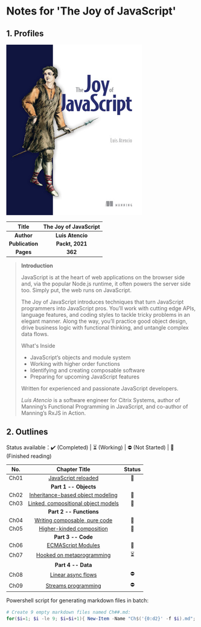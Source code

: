 # Notes for 'The Joy of JavaScript'



## 1. Profiles

![cover of the joy of javascript](assets/cover.png)



|    **Title**    | **The Joy of JavaScript** |
| :-------------: | :-----------------------: |
|   **Author**    |     **Luis Atencio**      |
| **Publication** |      **Packt, 2021**      |
|    **Pages**    |          **362**          |

> **Introduction**
>
> JavaScript is at the heart of web applications on the browser side and, via the popular Node.js runtime, it often powers the server side too. Simply put, the web runs on JavaScript.
>
> The Joy of JavaScript introduces techniques that turn JavaScript programmers into JavaScript pros. You’ll work with cutting edge APIs, language features, and coding styles to tackle tricky problems in an elegant manner. Along the way, you’ll practice good object design, drive business logic with functional thinking, and untangle complex data flows.
>
> What's Inside
> - JavaScript’s objects and module system
> - Working with higher order functions
> - Identifying and creating composable software
> - Preparing for upcoming JavaScript features
>
> Written for experienced and passionate JavaScript developers.
>
> *Luis Atencio* is a software engineer for Citrix Systems, author of Manning’s Functional Programming in JavaScript, and co-author of Manning’s RxJS in Action.



## 2. Outlines

Status available：:heavy_check_mark: (Completed) | :hourglass_flowing_sand: (Working) | :no_entry: (Not Started) | :orange_book: (Finished reading)

| No.  |                  Chapter Title                   |          Status          |
| :--: | :----------------------------------------------: | :----------------------: |
| Ch01 |         [JavaScript reloaded](./Ch01.md)         |      :orange_book:       |
|      |              **Part 1 -- Objects**               |                          |
| Ch02 |  [Inheritance-based object modeling](./Ch02.md)  |      :orange_book:       |
| Ch03 | [Linked, compositional object models](./Ch03.md) |      :orange_book:       |
|      |             **Part 2 -- Functions**              |                          |
| Ch04 |    [Writing composable, pure code](./Ch04.md)    |      :orange_book:       |
| Ch05 |      [Higher-kinded composition](./Ch05.md)      |      :orange_book:       |
|      |                **Part 3 -- Code**                |                          |
| Ch06 |         [ECMAScript Modules](./Ch06.md)          |      :orange_book:       |
| Ch07 |      [Hooked on metaprogramming](./Ch07.md)      | :hourglass_flowing_sand: |
|      |                **Part 4 -- Data**                |                          |
| Ch08 |         [Linear async flows](./Ch08.md)          |        :no_entry:        |
| Ch09 |         [Streams programming](./Ch09.md)         |        :no_entry:        |



Powershell script for generating markdown files in batch:

```powershell
# Create 9 empty markdown files named Ch##.md:
for($i=1; $i -le 9; $i=$i+1){ New-Item -Name "Ch$('{0:d2}' -f $i).md"; }
```

 
